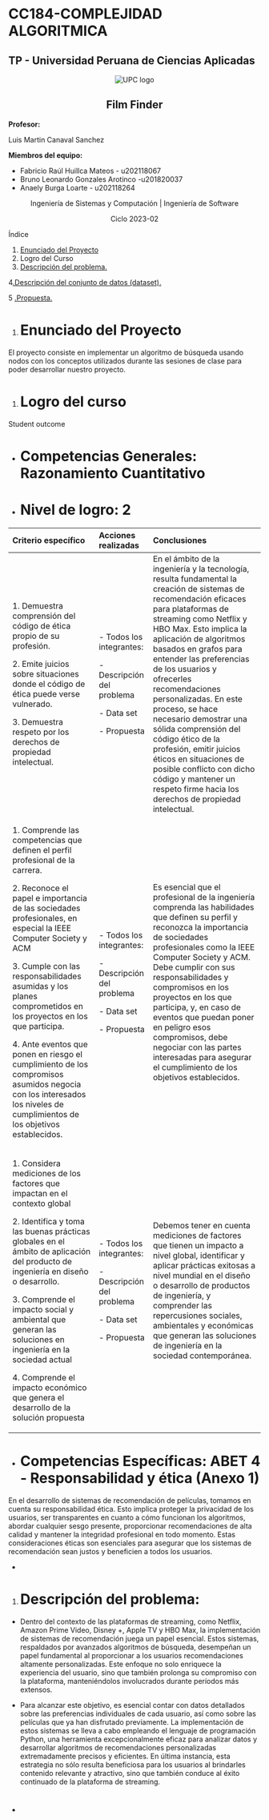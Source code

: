 # **CC184-COMPLEJIDAD ALGORITMICA**

## **TP - Universidad Peruana de Ciencias Aplicadas**

<p align="center">
  <img src="https://upload.wikimedia.org/wikipedia/commons/f/fc/UPC_logo_transparente.png" alt="UPC logo">
</p>



<div align="center">
  <h2><strong>Film Finder</strong></h2>
</div>



**Profesor:**

Luis Martin Canaval Sanchez


**Miembros del equipo:**

- Fabricio Raúl Huillca Mateos - u202118067
- Bruno Leonardo Gonzales Arotinco -u201820037
- Anaely Burga Loarte - u202118264

<div align="center"><p>Ingeniería de Sistemas y Computación | Ingeniería de Software</p></div>


<div align="center">
 <p>Ciclo 2023-02</p>
</div>
 
Índice

1. [Enunciado del Proyecto](#_heading=h.gjdgxs)
1. Logro del Curso
1. [Descripción del problema](#_heading=h.gjdgxs)[.](#_heading=h.gjdgxs)[	](#_heading=h.gjdgxs)

4[.Descripción del conjunto de datos (dataset)](#_heading=h.1fob9te)[.](#_heading=h.1fob9te)[	](#_heading=h.1fob9te)

5 [.Propuesta](#_heading=h.3znysh7)[.](#_heading=h.3znysh7)[	](#_heading=h.3znysh7)


1. # <a name="_heading=h.i8pqd6cqtj61"></a>   **Enunciado del Proyecto**
El proyecto consiste en implementar un algoritmo de búsqueda usando nodos con los conceptos utilizados durante las sesiones de clase para poder desarrollar nuestro proyecto.
1. # <a name="_heading=h.kx7zxuvhw6rx"></a>**Logro del curso**

Student outcome
- # <a name="_heading=h.g877qauj3y1a"></a>Competencias Generales: Razonamiento Cuantitativo 
- # <a name="_heading=h.b9ut8hx4l73w"></a>Nivel de logro: 2




|Criterio específico|Acciones realizadas|Conclusiones|
| :- | :- | :- |
|<p>1\. Demuestra comprensión del código de ética propio de su profesión. </p><p>2\. Emite juicios sobre situaciones donde el código de ética puede verse vulnerado.</p><p>3\. Demuestra respeto por los derechos de propiedad intelectual.</p>|<p>- Todos los integrantes:</p><p>- Descripción del problema</p><p>- Data set</p><p>- Propuesta</p>|En el ámbito de la ingeniería y la tecnología, resulta fundamental la creación de sistemas de recomendación eficaces para plataformas de streaming como Netflix y HBO Max. Esto implica la aplicación de algoritmos basados en grafos para entender las preferencias de los usuarios y ofrecerles recomendaciones personalizadas. En este proceso, se hace necesario demostrar una sólida comprensión del código ético de la profesión, emitir juicios éticos en situaciones de posible conflicto con dicho código y mantener un respeto firme hacia los derechos de propiedad intelectual.|
|<p>1\. Comprende las competencias que definen el perfil profesional de la carrera. </p><p>2\. Reconoce el papel e importancia de las sociedades profesionales, en especial la IEEE Computer Society y ACM </p><p>3\. Cumple con las responsabilidades asumidas y los planes comprometidos en los proyectos en los que participa. </p><p>4\. Ante eventos que ponen en riesgo el cumplimiento de los compromisos asumidos negocia con los interesados los niveles de cumplimientos de los objetivos establecidos.</p>|<p>- Todos los integrantes:</p><p>- Descripción del problema</p><p>- Data set</p><p>- Propuesta</p>|Es esencial que el profesional de la ingeniería comprenda las habilidades que definen su perfil y reconozca la importancia de sociedades profesionales como la IEEE Computer Society y ACM. Debe cumplir con sus responsabilidades y compromisos en los proyectos en los que participa, y, en caso de eventos que puedan poner en peligro esos compromisos, debe negociar con las partes interesadas para asegurar el cumplimiento de los objetivos establecidos.|
|<p>1\. Considera mediciones de los factores que impactan en el contexto global </p><p>2\. Identifica y toma las buenas prácticas globales en el ámbito de aplicación del producto de ingeniería en diseño o desarrollo. </p><p>3\. Comprende el impacto social y ambiental que generan las soluciones en ingeniería en la sociedad actual</p><p>4\. Comprende el impacto económico que genera el desarrollo de la solución propuesta</p>|<p>- Todos los integrantes:</p><p>- Descripción del problema</p><p>- Data set</p><p>- Propuesta</p>|Debemos tener en cuenta mediciones de factores que tienen un impacto a nivel global, identificar y aplicar prácticas exitosas a nivel mundial en el diseño o desarrollo de productos de ingeniería, y comprender las repercusiones sociales, ambientales y económicas que generan las soluciones de ingeniería en la sociedad contemporánea.|

- # <a name="_heading=h.1larebgxxk8c"></a>Competencias Específicas: ABET 4 - Responsabilidad y ética (Anexo 1)

En el desarrollo de sistemas de recomendación de películas, tomamos en cuenta su responsabilidad ética. Esto implica proteger la privacidad de los usuarios, ser transparentes en cuanto a cómo funcionan los algoritmos, abordar cualquier sesgo presente, proporcionar recomendaciones de alta calidad y mantener la integridad profesional en todo momento. Estas consideraciones éticas son esenciales para asegurar que los sistemas de recomendación sean justos y beneficien a todos los usuarios.

-
1. # <a name="_heading=h.ggl6no8xx1kg"></a><a name="_heading=h.gjdgxs"></a>**Descripción del problema:**
- Dentro del contexto de las plataformas de streaming, como Netflix, Amazon Prime Video, Disney +, Apple TV y HBO Max, la implementación de sistemas de recomendación juega un papel esencial. Estos sistemas, respaldados por avanzados algoritmos de búsqueda, desempeñan un papel fundamental al proporcionar a los usuarios recomendaciones altamente personalizadas. Este enfoque no solo enriquece la experiencia del usuario, sino que también prolonga su compromiso con la plataforma, manteniéndolos involucrados durante períodos más extensos.

- Para alcanzar este objetivo, es esencial contar con datos detallados sobre las preferencias individuales de cada usuario, así como sobre las películas que ya han disfrutado previamente. La implementación de estos sistemas se lleva a cabo empleando el lenguaje de programación Python, una herramienta excepcionalmente eficaz para analizar datos y desarrollar algoritmos de recomendaciones personalizadas extremadamente precisos y eficientes. En última instancia, esta estrategia no sólo resulta beneficiosa para los usuarios al brindarles contenido relevante y atractivo, sino que también conduce al éxito continuado de la plataforma de streaming.
- # <a name="_heading=h.1fob9te">
